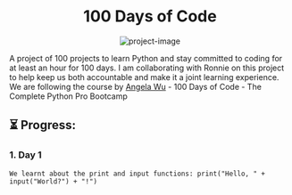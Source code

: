 <h1 align="center" id="title">100 Days of Code</h1>

<p align="center"><img src="https://socialify.git.ci/PurpleNurps/100daysofcode/image?font=Rokkitt&amp;language=1&amp;name=1&amp;owner=1&amp;pattern=Circuit%20Board&amp;theme=Light" alt="project-image"></p>

<p id="description">A project of 100 projects to learn Python and stay committed to coding for at least an hour for 100 days. I am collaborating with Ronnie on this project to help keep us both accountable and make it a joint learning experience. We are following the course by <a href="https://www.linkedin.com/in/angela-yu1/">Angela Wu</a> - 100 Days of Code - The Complete Python Pro Bootcamp</p>

<h2>⏳ Progress:</h2>

<h3>1. Day 1</h3>

```
We learnt about the print and input functions: print("Hello, " + input("World?") + "!") 
```